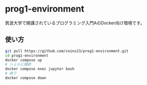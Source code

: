 # prog1-environment

筑波大学で開講されているプログラミング入門AのDocker向け環境です。

## 使い方
```bash
git pull https://github.com/coins23/prog1-environment.git
cd prog1-environment
docker compose up
# シェルに接続
docker compose exec jupyter bash
# 終了
docker compose down
```